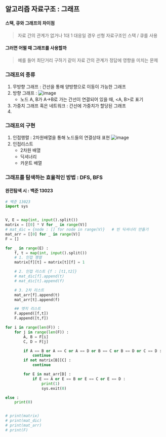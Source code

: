 ## 알고리즘 자료구조 : 그래프

#### 스택, 큐와 그래프의 차이점
> 자료 간의 관계가 없거나 1대 1 대응일 경우 선형 자료구조인 스택 / 큐를 사용

#### 그러면 어떨 때 그래프를 사용할까
> 예를 들어 최단거리 구하기 같이 자료 간의 관계가 정답에 영향을 미치는 문제 

### 그래프의 종류

1. 무방향 그래프 : 간선을 통해 양방향으로 이동이 가능한 그래프
2. 방향 그래프 : 
![image](https://user-images.githubusercontent.com/53211781/74502869-4e5e8d80-4f32-11ea-9341-6dad4108bb88.png)
    - 노드 A, B가 A→B로 가는 간선이 연결되어 있을 때, <A, B>로 표기
3. 가중치 그래프 혹은 네트워크 : 간선에 가중치가 할당된 그래프
4. 

### 그래프의 구현
1. 인접행렬 : 2차원배열을 통해 노드들의 연결상태 표현
![image](https://user-images.githubusercontent.com/53211781/74503074-1a379c80-4f33-11ea-9247-7f624dfc57f9.png)
2. 인접리스트
    - 2차원 배열
    - 딕셔너리
    - 카운트 배열

### 그래프를 탐색하는 효율적인 방법 : DFS, BFS

#### 완전탐색 시 : 백준 13023
```python
# 백준 13023
import sys


V, E = map(int, input().split())
matrix = [[0] * V for _ in range(V)]
# mat_dic = {node : [] for node in range(V)}   # 빈 딕셔너리 만들기
mat_arr = [[0] for _ in range(V)]
F = []

for _ in range(E) :
    f, t = map(int, input().split())
    # 1. 인접 행렬
    matrix[f][t] = matrix[t][f] = 1

    # 2. 인접 리스트 {f : [t1,t2]}
    # mat_dic[f].append(t)
    # mat_dic[t].append(f)

    # 3. 2차 리스트
    mat_arr[f].append(t)
    mat_arr[t].append(f)

    ## 엣지 리스트
    F.append([f,t])
    F.append([t,f])

for i in range(len(F)) :
    for j in range(len(F)) :
        A, B = F[i]
        C, D = F[j]

        if A == B or A == C or A == D or B == C or B == D or C == D :
            continue
        if not matrix[B][C] :
            continue

        for E in mat_arr[D] :
            if E == A or E == B or E == C or E == D :
                print(1)
                sys.exit(0)

else :
    print(0)


# print(matrix)
# print(mat_dic)
# print(mat_arr)
# print(F)
``` 